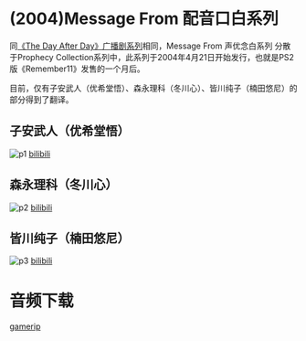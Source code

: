 # (2004)Message From 配音口白系列

同[《The Day After Day》广播剧系列](/data/剧情资料/广播剧系列)相同，Message From 声优念白系列 分散于Prophecy Collection系列中，此系列于2004年4月21日开始发行，也就是PS2版《Remember11》发售的一个月后。

目前，仅有子安武人（优希堂悟）、森永理科（冬川心）、皆川纯子（楠田悠尼）的部分得到了翻译。

## 子安武人（优希堂悟）

![p1](/images/coverSatoru.jpg)
[bilibili](https://www.bilibili.com/video/BV1eV411J7je/)

## 森永理科（冬川心）

![p2](/images/coverKokoro.jpg)
[bilibili](https://www.bilibili.com/video/BV1Do4y1275c/)

## 皆川纯子（楠田悠尼）

![p3](/images/coverUni.jpg)
[bilibili](https://www.bilibili.com/video/BV1YB4y1F7uJ/)

# 音频下载

[gamerip](https://downloads.khinsider.com/search?search=Remember11+Prophecy+Collection)
